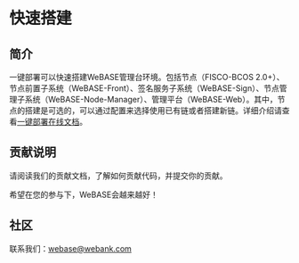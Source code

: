 # 快速搭建
## 简介

一键部署可以快速搭建WeBASE管理台环境。包括节点（FISCO-BCOS 2.0+）、节点前置子系统（WeBASE-Front）、签名服务子系统（WeBASE-Sign）、节点管理子系统（WeBASE-Node-Manager）、管理平台（WeBASE-Web）。其中，节点的搭建是可选的，可以通过配置来选择使用已有链或者搭建新链。详细介绍请查看[一键部署在线文档](https://webasedoc.readthedocs.io/zh_CN/latest/docs/WeBASE/install.html)。

## 贡献说明
请阅读我们的贡献文档，了解如何贡献代码，并提交你的贡献。

希望在您的参与下，WeBASE会越来越好！

## 社区
联系我们：webase@webank.com
